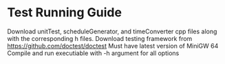 # Test Running Guide
Download unitTest, scheduleGenerator, and timeConverter cpp files along with the corresponding h files.
Download testing framework from https://github.com/doctest/doctest
Must have latest version of MiniGW 64
Compile and run executiable with -h argument for all options

